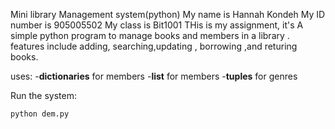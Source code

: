 Mini library Management system(python)
My name is Hannah Kondeh
My ID number is 905005502
My class is Bit1001
THis is my assignment, it's 
A simple python program to manage books and members in a library . features include adding, searching,updating ,
borrowing ,and returing books.

uses:
-**dictionaries** for members
-**list** for members
-**tuples** for genres

Run the system:
```bash
python dem.py
